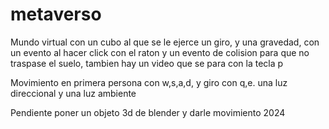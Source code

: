 # metaverso

Mundo virtual con un cubo al que se le ejerce un giro, y una gravedad, con un evento al hacer click con el raton y un evento de colision para que no traspase el suelo,
tambien hay un video que se para con la tecla p

Movimiento en primera persona con w,s,a,d, y giro con q,e. 
una luz direccional y una luz ambiente


Pendiente poner un objeto 3d de blender y darle movimiento 2024
